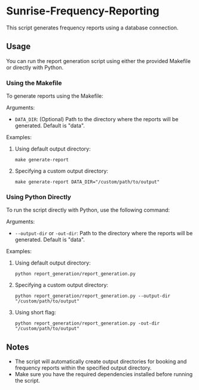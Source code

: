# Sunrise-Frequency-Reporting

This script generates frequency reports using a database connection.

## Usage

You can run the report generation script using either the provided Makefile or directly with Python.

### Using the Makefile

To generate reports using the Makefile:

Arguments:
- `DATA_DIR`: (Optional) Path to the directory where the reports will be generated. Default is "data".

Examples:
1. Using default output directory:
   ```
   make generate-report
   ```

2. Specifying a custom output directory:
   ```
   make generate-report DATA_DIR="/custom/path/to/output"
   ```

### Using Python Directly

To run the script directly with Python, use the following command:

Arguments:
- `--output-dir` or `-out-dir`: Path to the directory where the reports will be generated. Default is "data".

Examples:
1. Using default output directory:
   ```
   python report_generation/report_generation.py
   ```

2. Specifying a custom output directory:
   ```
   python report_generation/report_generation.py --output-dir "/custom/path/to/output"
   ```

3. Using short flag:
   ```
   python report_generation/report_generation.py -out-dir "/custom/path/to/output"
   ```

## Notes

- The script will automatically create output directories for booking and frequency reports within the specified output directory.
- Make sure you have the required dependencies installed before running the script.
